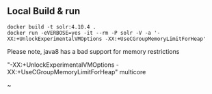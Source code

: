 

## Local Build & run

    docker build -t solr:4.10.4 .
    docker run -eVERBOSE=yes -it --rm -P solr -V -a '-XX:+UnlockExperimentalVMOptions -XX:+UseCGroupMemoryLimitForHeap' 

Please note, java8 has a bad support for memory restrictions 

"-XX:+UnlockExperimentalVMOptions -XX:+UseCGroupMemoryLimitForHeap" multicore

~                                                                                                                                                    
